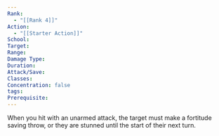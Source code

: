 ```yaml
---
Rank:
  - "[[Rank 4]]"
Action:
  - "[[Starter Action]]"
School: 
Target: 
Range: 
Damage Type: 
Duration: 
Attack/Save: 
Classes: 
Concentration: false
tags: 
Prerequisite:
---
```

When you hit with an unarmed attack, the target must make a fortitude saving throw, or they are stunned until the start of their next turn.